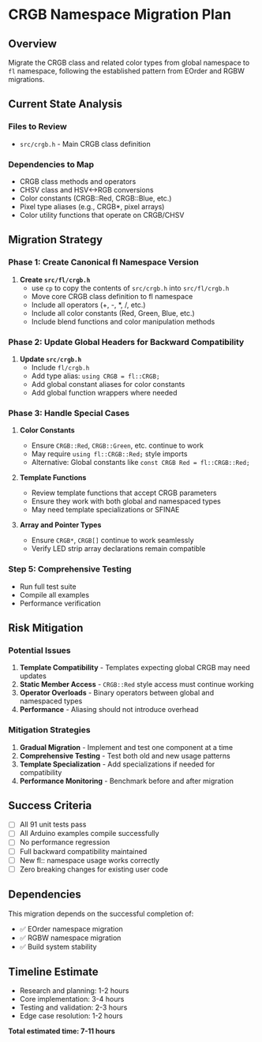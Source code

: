# CRGB Namespace Migration Plan

## Overview
Migrate the CRGB class and related color types from global namespace to `fl` namespace, following the established pattern from EOrder and RGBW migrations.

## Current State Analysis

### Files to Review
- `src/crgb.h` - Main CRGB class definition

### Dependencies to Map
- CRGB class methods and operators
- CHSV class and HSV<->RGB conversions
- Color constants (CRGB::Red, CRGB::Blue, etc.)
- Pixel type aliases (e.g., CRGB*, pixel arrays)
- Color utility functions that operate on CRGB/CHSV

## Migration Strategy

### Phase 1: Create Canonical fl Namespace Version
1. **Create `src/fl/crgb.h`**
   - use `cp` to copy the contents of `src/crgb.h` into `src/fl/crgb.h`
   - Move core CRGB class definition to fl namespace
   - Include all operators (+, -, *, /, etc.)
   - Include all color constants (Red, Green, Blue, etc.)
   - Include blend functions and color manipulation methods


### Phase 2: Update Global Headers for Backward Compatibility
1. **Update `src/crgb.h`**
   - Include `fl/crgb.h`
   - Add type alias: `using CRGB = fl::CRGB;`
   - Add global constant aliases for color constants
   - Add global function wrappers where needed

### Phase 3: Handle Special Cases
1. **Color Constants**
   - Ensure `CRGB::Red`, `CRGB::Green`, etc. continue to work
   - May require `using fl::CRGB::Red;` style imports
   - Alternative: Global constants like `const CRGB Red = fl::CRGB::Red;`

2. **Template Functions**
   - Review template functions that accept CRGB parameters
   - Ensure they work with both global and namespaced types
   - May need template specializations or SFINAE

3. **Array and Pointer Types**
   - Ensure `CRGB*`, `CRGB[]` continue to work seamlessly
   - Verify LED strip array declarations remain compatible

### Step 5: Comprehensive Testing
- Run full test suite
- Compile all examples
- Performance verification

## Risk Mitigation

### Potential Issues
1. **Template Compatibility** - Templates expecting global CRGB may need updates
2. **Static Member Access** - `CRGB::Red` style access must continue working
3. **Operator Overloads** - Binary operators between global and namespaced types
4. **Performance** - Aliasing should not introduce overhead

### Mitigation Strategies
1. **Gradual Migration** - Implement and test one component at a time
2. **Comprehensive Testing** - Test both old and new usage patterns
3. **Template Specialization** - Add specializations if needed for compatibility
4. **Performance Monitoring** - Benchmark before and after migration

## Success Criteria
- [ ] All 91 unit tests pass
- [ ] All Arduino examples compile successfully
- [ ] No performance regression
- [ ] Full backward compatibility maintained
- [ ] New fl:: namespace usage works correctly
- [ ] Zero breaking changes for existing user code

## Dependencies
This migration depends on the successful completion of:
- ✅ EOrder namespace migration
- ✅ RGBW namespace migration
- ✅ Build system stability

## Timeline Estimate
- Research and planning: 1-2 hours
- Core implementation: 3-4 hours  
- Testing and validation: 2-3 hours
- Edge case resolution: 1-2 hours

**Total estimated time: 7-11 hours**
